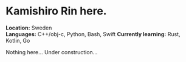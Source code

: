# Kamishiro Rin here. 

**Location:** Sweden  
**Languages:** C++/obj-c, Python, Bash, Swift
**Currently learning:** Rust, Kotlin, Go



Nothing here...
Under construction...
